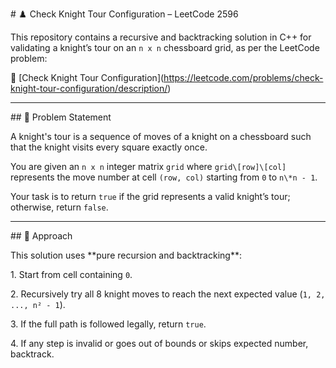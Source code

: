 \# ♟️ Check Knight Tour Configuration – LeetCode 2596



This repository contains a recursive and backtracking solution in C++ for validating a knight’s tour on an `n x n` chessboard grid, as per the LeetCode problem:  

🔗 \[Check Knight Tour Configuration](https://leetcode.com/problems/check-knight-tour-configuration/description/)



---



\## 🧩 Problem Statement



A knight's tour is a sequence of moves of a knight on a chessboard such that the knight visits every square exactly once.



You are given an `n x n` integer matrix `grid` where `grid\[row]\[col]` represents the move number at cell `(row, col)` starting from `0` to `n\*n - 1`.  

Your task is to return `true` if the grid represents a valid knight’s tour; otherwise, return `false`.



---



\## 🧠 Approach



This solution uses \*\*pure recursion and backtracking\*\*:



1\. Start from cell containing `0`.

2\. Recursively try all 8 knight moves to reach the next expected value (`1, 2, ..., n² - 1`).

3\. If the full path is followed legally, return `true`.

4\. If any step is invalid or goes out of bounds or skips expected number, backtrack.

